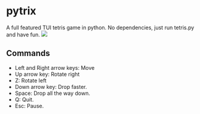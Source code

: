 # pytrix
A full featured TUI tetris game in python.
No dependencies, just run tetris.py and have fun.
![](https://imgur.com/N7B89ra.png)

## Commands
- Left and Right arrow keys: Move
- Up arrow key: Rotate right
- Z: Rotate left
- Down arrow key: Drop faster.
- Space: Drop all the way down.
- Q: Quit.
- Esc: Pause.


